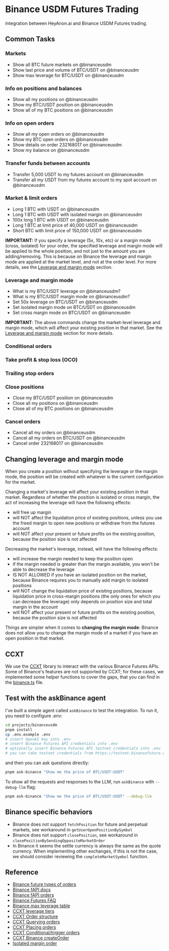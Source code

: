 # Binance USDM Futures Trading

Integration between HeyAnon.ai and Binance USDM Futures trading.

## Common Tasks

### Markets

- Show all BTC future markets on @binanceusdm
- Show last price and volume of BTC/USDT on @binanceusdm
- Show max leverage for BTC/USDT on @binanceusdm

### Info on positions and balances

- Show all my positions on @binanceusdm
- Show my BTC/USDT position on @binanceusdm
- Show all of my BTC positions on @binanceusdm

### Info on open orders

- Show all my open orders on @binanceusdm
- Show my BTC open orders on @binanceusdm
- Show details on order 232168017 on @binanceusdm
- Show my balance on @binanceusdm

### Transfer funds between accounts

- Transfer 5,000 USDT to my futures account on @binanceusdm
- Transfer all my USDT from my futures account to my spot account on @binanceusdm

### Market & limit orders

- Long 1 BTC with USDT on @binanceusdm
- Long 1 BTC with USDT with isolated margin on @binanceusdm
- 100x long 1 BTC with USDT on @binanceusdm
- Long 1 BTC at limit price of 40,000 USDT on @binanceusdm
- Short BTC with limit price of 150,000 USDT on @binanceusdm

**IMPORTANT:** If you specify a leverage (5x, 10x, etc) or a margin mode (cross, isolated) for your order, the specified leverage and margin mode will be applied to the whole position, and not just to the amount you are adding/removing. This is because on Binance the leverage and margin mode are applied at the market level, and not at the order level. For more details, see the [Leverage and margin mode](#changing-leverage-and-margin-mode) section.

### Leverage and margin mode

- What is my BTC/USDT leverage on @binanceusdm?
- What is my BTC/USDT margin mode on @binanceusdm?
- Set 50x leverage on BTC/USDT on @binanceusdm
- Set isolated margin mode on BTC/USDT on @binanceusdm
- Set cross margin mode on BTC/USDT on @binanceusdm

**IMPORTANT**: The above commands change the market-level leverage and margin mode, which will affect your existing position in that market. See the [Leverage and margin mode](#changing-leverage-and-margin-mode) section for more details.

### Conditional orders

<!-- - Market buy 1 BTC on @binanceusdm when the price goes below 50,000 USDT
- Buy 1 BTC at 45,000 USDT on @binanceusdm when the price goes below 50,000 USDT
- Market buy BTC with 100 USDT, then place an order to sell it for 10% profit on @binanceusdm
- Market buy 1 BTC with USDT then place a 15% stop loss on @binanceusdm -->

### Take profit & stop loss (OCO)

<!-- - Sell 1 BTC for USDT with a 10% take profit and a 15% stop loss on @binanceusdm
- Market buy BTC with 100 USDT, then place a 10% take profit and a 15% stop loss on @binanceusdm
- Sell all of my BTC for USDT with a 10% take profit and a 15% stop loss on @binanceusdm -->

### Trailing stop orders

<!-- - Place an order to sell 1 BTC for USDT with a trailing take profit of 10%
- Place an order to sell 1 BTC @ 100,000 USDT with a trailing take profit of 10%
- Place an order to sell 1 BTC for USDT with a trailing take loss of 10%
- Place an order to sell 1 BTC @ 50,000 USDT with a trailing take loss of 10%
- Place an order to buy 1 BTC with USDT with a trailing take profit of 10%
- Place an order to buy 1 BTC with USDT with a trailing stop loss of 10% -->

### Close positions

- Close my BTC/USDT position on @binanceusdm
- Close all my positions on @binanceusdm
- Close all of my BTC positions on @binanceusdm

### Cancel orders

- Cancel all my orders on @binanceusdm
- Cancel all my orders on BTC/USDT on @binanceusdm
- Cancel order 232168017 on @binanceusdm

## Changing leverage and margin mode

When you create a position without specifying the leverage or the margin mode, the position will be created with whatever is the current configuration for the market.

Changing a market's leverage will affect your existing position in that market. Regardless of whether the position is isolated or cross margin, the act of increasing the leverage will have the following effects:

- will free up margin
- will NOT affect the liquidation price of existing positions, unless you use the freed margin to open new positions or withdraw from the futures account
- will NOT affect your present or future profits on the existing position, because the position size is not affected

Decreasing the market's leverage, instead, will have the following effects:

- will increase the margin needed to keep the position open
- if the margin needed is greater than the margin available, you won't be able to decrease the leverage
- IS NOT ALLOWED if you have an isolated position on the market, because Binance requires you to manually add margin to isolated positions
- will NOT change the liquidation price of existing positions, because liquidation price in cross-margin positions (the only ones for which you can decrease the leverage) only depends on position size and total margin in the account
- will NOT affect your present or future profits on the existing position, because the position size is not affected

Things are simpler when it comes to **changing the margin mode**: Binance does not allow you to change the margin mode of a market if you have an open position in that market.

## CCXT

We use the [CCXT](https://github.com/ccxt/ccxt/) library to interact with the various Binance Futures APIs. Some of Binance's features are not supported by CCXT; for these cases, we implemented some helper functions to cover the gaps, that you can find in the [binance.ts](./src/helpers/binance.ts) file.

## Test with the askBinance agent

I've built a simple agent called `askBinance` to test the integration. To run it, you need to configure .env:

```bash
cd projects/binanceusdm
pnpm install
cp .env.example .env
# insert OpenAI key into .env
# insert Binance Futures API credentials into .env
# optionally insert Binance Futures API testnet credentials into .env
# you can take testnet credentials from https://testnet.binancefuture.com
```

and then you can ask questions directly:

```bash
pnpm ask-binance "Show me the price of BTC/USDT:USDT"
```

To show all the requests and responses to the LLM, run `askBinance` with `--debug-llm` flag:

```bash
pnpm ask-binance "Show me the price of BTC/USDT:USDT" --debug-llm
```

## Binance specific behaviors

- Binance does not support `fetchPosition` for future and perpetual markets, see workaround in `getUserOpenPositionBySymbol`
- Binance does not support `closePosition`, see workaround in `closePositionBySendingOppositeMarketOrder`
- In Binance it seems the settle currency is always the same as the quote currency. When implementing other exchanges, if this is not the case, we should consider reviewing the `completeMarketSymbol` function.

## Reference

- [Binance future types of orders](https://www.binance.com/en/support/faq/detail/360033779452)
- [Binance fAPI docs](https://developers.binance.com/docs/derivatives/usds-margined-futures/general-info)
- [Binance fAPI orders](https://developers.binance.com/docs/derivatives/usds-margined-futures/trade/rest-api)
- [Binance Futures FAQ](https://www.binance.com/en/blog/futures/10-most-frequently-asked-questions-about-binance-futures-421499824684903916)
- [Binance max leverage table](https://www.binance.com/en/futures/trading-rules/perpetual/leverage-margin)
- [CCXT leverage tiers](https://docs.ccxt.com/#/README?id=leverage-tiers)
- [CCXT Order structure](https://docs.ccxt.com/#/?id=order-structure)
- [CCXT Querying orders](https://docs.ccxt.com/#/README?id=querying-orders)
- [CCXT Placing orders](https://docs.ccxt.com/#/README?id=placing-orders)
- [CCXT Conditional/trigger orders](https://docs.ccxt.com/#/README?id=conditional-orders)
- [CCXT Binance createOrder](https://docs.ccxt.com/#/exchanges/binance?id=createorder)
- [Isolated margin order](https://discord.com/channels/690203284119617602/690203284727660739/1119234330775007262)
